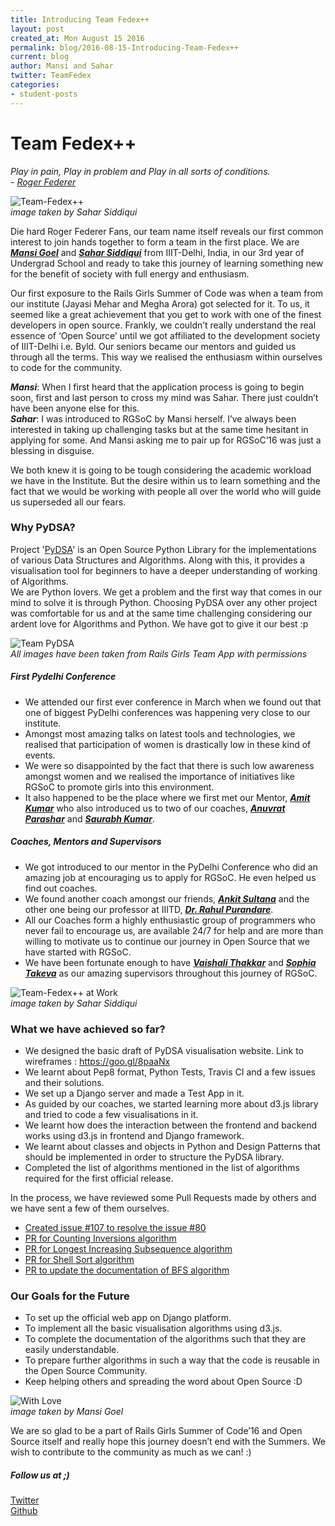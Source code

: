 ```yaml
---
title: Introducing Team Fedex++
layout: post
created_at: Mon August 15 2016
permalink: blog/2016-08-15-Introducing-Team-Fedex++
current: blog
author: Mansi and Sahar
twitter: TeamFedex
categories:
- student-posts
---
```


# **Team Fedex++**

*Play in pain, Play in problem and Play in all sorts of conditions.*  
            - [_Roger Federer_](https://twitter.com/rogerfederer "Roger Federer")

![Team-Fedex++](/img/blog/2016/TeamFedex++1.jpeg)    
*image taken by Sahar Siddiqui*  


Die hard Roger Federer Fans, our team name itself reveals our first common interest to join hands together to form a team in the first place.
We are [_**Mansi Goel**_](https://twitter.com/mansigoel79 "Mansi Goel") and [_**Sahar Siddiqui**_](https://twitter.com/sahar_siddiqui "Sahar Siddiqui") from IIIT-Delhi, India, in our 3rd year of Undergrad School and ready to take this journey of learning something new for the benefit of society with full energy and enthusiasm.

Our first exposure to the Rails Girls Summer of Code was when a team from our institute (Jayasi Mehar and Megha Arora) got selected for it.
To us, it seemed like a great achievement that you get to work with one of the finest developers in open source. Frankly, we couldn’t really understand the real essence of ‘Open Source’ until we got affiliated to the development society of IIIT-Delhi i.e. Byld.
Our seniors became our mentors and guided us through all the terms. This way we realised the enthusiasm within ourselves to code for the community.

_**Mansi**_: When I first heard that the application process is going to begin soon, first and last person to cross my mind was Sahar. There just couldn’t have been anyone else for this.  
_**Sahar**_: I was introduced to RGSoC by Mansi herself. I’ve always been interested in taking up challenging tasks but at the same time hesitant in applying for some. And Mansi asking me to pair up for RGSoC’16 was just a blessing in disguise. 

We both knew it is going to be tough considering the academic workload we have in the Institute. But the desire within us to learn something and the fact that we would be working with people all over the world who will guide us superseded all our fears. 

### **Why PyDSA?** 
Project '[PyDSA](https://github.com/pydsa/pydsa "PyDSA")' is an Open Source Python Library for the implementations of various Data Structures and Algorithms. Along with this, it provides a visualisation tool for beginners to have a deeper understanding of working of Algorithms.  
We are Python lovers. We get a problem and the first way that comes in our mind to solve it is through Python. Choosing PyDSA over any other project was comfortable for us and at the same time challenging considering our ardent love for Algorithms and Python. We have got to give it our best :p

![Team PyDSA](/img/blog/2016/TeamFedex++2.jpg)    
*All images have been taken from Rails Girls Team App with permissions*   

##### **First Pydelhi Conference**
* We attended our first ever conference in March when we found out that one of biggest PyDelhi conferences was happening very close to our institute. 
* Amongst most amazing talks on latest tools and technologies, we realised that participation of women is drastically low in these kind of events.
* We were so disappointed by the fact that there is such low awareness amongst women and we realised the importance of initiatives like RGSoC to promote girls into this environment.
* It also happened to be the place where we first met our Mentor, [_**Amit Kumar**_](http://iamit.in/ "Amit Kumar") who also introduced us to two of our coaches, [_**Anuvrat Parashar**_](http://anuvrat.in/ "Anuvrat Parashar") and [_**Saurabh Kumar**_](https://saurabh-kumar.com "Saurabh Kumar").

##### **Coaches, Mentors and Supervisors**
* We got introduced to our mentor in the PyDelhi Conference who did an amazing job at encouraging us to apply for RGSoC. He even helped us find out coaches. 
* We found another coach amongst our friends, [_**Ankit Sultana**_](https://ankitsultana.me "Ankit Sultana") and the other one being our professor at IIITD, [_**Dr. Rahul Purandare**_](https://www.iiitd.edu.in/~purandare/ "Dr. Rahul Purandare"). 
* All our Coaches form a highly enthusiastic group of programmers who never fail to encourage us, are available 24/7 for help and are more than willing to motivate us to continue our journey in Open Source that we have started with RGSoC.   
* We have been fortunate enough to have [_**Vaishali Thakkar**_](http://vthakkar1994.github.io/ "Vaishali Thakkar") and [_**Sophia Takeva**_](http://soff22.github.io/ "Sophia Takeva") as our amazing supervisors throughout this journey of RGSoC.  
    
![Team-Fedex++ at Work](/img/blog/2016/TeamFedex++3.jpeg)    
*image taken by Sahar Siddiqui* 


### **What we have achieved so far?**
* We designed the basic draft of PyDSA visualisation website. Link to wireframes : <https://goo.gl/8paaNx>  
* We learnt about Pep8 format, Python Tests, Travis CI and a few issues and their solutions.  
* We set up a Django server and made a Test App in it.   
* As guided by our coaches, we started learning more about d3.js library and tried to code a few visualisations in it.    
* We learnt how does the interaction between the frontend and backend works using d3.js in frontend and Django framework.   
* We learnt about classes and objects in Python and Design Patterns that should be implemented in order to structure the PyDSA library.   
* Completed the list of algorithms mentioned in the list of algorithms required for the first official release.     

In the process, we have reviewed some Pull Requests made by others and we have sent a few of them ourselves.   
* [Created issue #107 to resolve the issue #80](https://github.com/pydsa/pydsa/issues/107 "Issue #107")   
* [PR for Counting Inversions algorithm](https://github.com/pydsa/pydsa/pull/116 "Counting Inversions")   
* [PR for Longest Increasing Subsequence algorithm](https://github.com/pydsa/pydsa/pull/120 "Longest_Increasing_Subsequence")    
* [PR for Shell Sort algorithm](https://github.com/pydsa/pydsa/pull/116/commits/3d4e52114e89eae33310a379f6031a955b9d19d2 "Shell Sort")    
* [PR to update the documentation of BFS algorithm](https://github.com/pydsa/pydsa/pull/124 "Docs for BFS")   
    
### **Our Goals for the Future**    
* To set up the official web app on Django platform.   
* To implement all the basic visualisation algorithms using d3.js.    
* To complete the documentation of the algorithms such that they are easily understandable.   
* To prepare further algorithms in such a way that the code is reusable in the Open Source Community.   
* Keep helping others and spreading the word about Open Source :D
     
![With Love](/img/blog/2016/TeamFedex++4.jpg)    
*image taken by Mansi Goel* 

We are so glad to be a part of Rails Girls Summer of Code’16 and Open Source itself and really hope this journey doesn’t end with the Summers. We wish to contribute to the community as much as we can! :)

##### **Follow us at ;)**
[Twitter](https://twitter.com/TeamFedex)  
[Github](https://github.com/Fedex-Rgsoc16)
 
